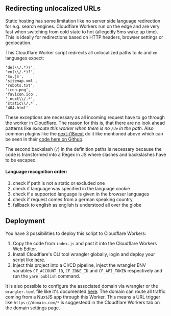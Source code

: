 ## Redirecting unlocalized URLs

Static hosting has some limitation like no server side language redirection for e.g. search engines. Cloudflare Workers run on the edge and are very fast when switching from cold state to hot (allegedly 5ms wake up time). This is ideally for redirections based on HTTP headers, browser settings or geolocation.

This Cloudflare Worker script redirects all unlocalized paths to `de` and `en` languages expect:

```
'de(\\/.*)?',
'en(\\/.*)?',
'sw.js',
'sitemap.xml',
'robots.txt',
'icon.png',
'favicon.ico',
'_nuxt\\/.*',
'static\\/.*',
'404.html'
```

These exceptions are necessary as all incoming request have to go through the worker in Cloudflare. The reason for this is, that there are no look ahead patterns like _execute this worker when there is no `/de` in the path_. Also common plugins like the [next-i18next](https://github.com/isaachinman/next-i18next) do it like mentioned above which can be seen in their [code here on Github](https://github.com/isaachinman/next-i18next/blob/abdf06545410f340b0529e3448f8b102ab840249/src/config/default-config.ts#L27).

The second backslash (`/`) in the definition paths is necessary because the code is transformed into a Regex in JS where slashes and backslashes have to be escaped.

#### Language recognition order:

1. check if path is not a static or excluded one
2. check if language was specified in the language cookie
3. check if a supported language is given in the browser languages
4. check if request comes from a german speaking country
5. fallback to english as english is understood all over the globe

## Deployment

You have 3 possibilities to deploy this script to Cloudflare Workers:

1. Copy the code from `index.js` and past it into the Cloudflare Workers Web Editor.
2. Install Cloudflare's CLI tool wrangler globally, login and deploy your script like [here](https://developers.cloudflare.com/workers/get-started/guide).
3. Inject this project into a CI/CD pipeline, inject the wrangler ENV variables `CF_ACCOUNT_ID`, `CF_ZONE_ID` and `CF_API_TOKEN` respectively and run the `yarn publish` command.

It is also possible to configure the associated domain via wrangler or the `wrangler.toml` file like it's documented [here](https://developers.cloudflare.com/workers/get-started/guide#optional-configure-for-deploying-to-a-registered-domain). The domain can route all traffic coming from a NuxtJS app through this Worker. This means a URL trigger like `https://domain.com/*` is suggestedd in the Cloudflare Workers tab on the domain settings page.
